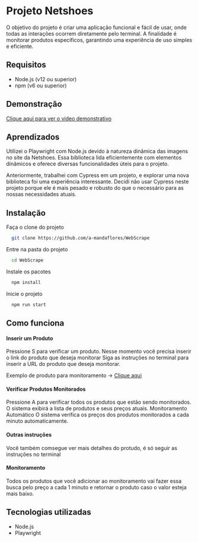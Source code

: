 
# Projeto Netshoes

O objetivo do projeto é criar uma aplicação funcional e fácil de usar, onde todas as interações ocorrem diretamente pelo terminal. A finalidade é monitorar produtos específicos, garantindo uma experiência de uso simples e eficiente.


## Requisitos

- Node.js (v12 ou superior)
- npm (v6 ou superior)

## Demonstração

[Clique aqui para ver o video demonstrativo](https://youtu.be/ckFmOFLzSjo)


## Aprendizados

Utilizei o Playwright com Node.js devido à natureza dinâmica das imagens no site da Netshoes. Essa biblioteca lida eficientemente com elementos dinâmicos e oferece diversas funcionalidades úteis para o projeto.

Anteriormente, trabalhei com Cypress em um projeto, e explorar uma nova biblioteca foi uma experiência interessante. Decidi não usar Cypress neste projeto porque ele é mais pesado e robusto do que o necessário para as nossas necessidades atuais.



## Instalação

Faça o clone do projeto

```bash
  git clone https://github.com/a-mandaflores/WebScrape
```
Entre na pasta do projeto    
```bash
  cd WebScrape
```
Instale os pacotes  
```bash
  npm install
```
Inicie o projeto 
```bash
  npm run start
```
## Como funciona

#### Inserir um Produto
Pressione S para verificar um produto. Nesse momento você precisa inserir o link do produto que deseja monitorar
Siga as instruções no terminal para inserir a URL do produto que deseja monitorar.

Exemplo de produto para monitoramento -> [Clique aqui](https://www.netshoes.com.br/p/tenis-masculino-adidas-coreracer-chumbo+preto-NQQ-4635-309)

#### Verificar Produtos Monitorados
Pressione A para verificar todos os produtos que estão sendo monitorados.
O sistema exibirá a lista de produtos e seus preços atuais.
Monitoramento Automático
O sistema verifica os preços dos produtos monitorados a cada minuto automaticamente.

#### Outras instruções
Você também comsegue ver mais detalhes do protudo, é só seguir as instruções no terminal

#### Monitoramento
Todos os produtos que você adicionar ao monitoramento vai fazer essa busca pelo preço a cada 1 minuto e retornar o produto caso o valor esteja mais baixo.
## Tecnologias utilizadas
- Node.js
- Playwright
